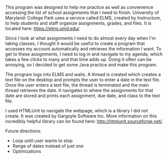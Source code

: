 This program was designed to help me practice as well as convenience accessing the list of school assignments that I 
need to finish. University of Maryland: College Park uses a service called ELMS, created by Instructure, to
help students and staff organize assignments, grades, and files. It is located here: https://elms.umd.edu/. 

Since I look at what assignments I need to do almost every day when I'm taking classes, I thought it would be 
useful to create a program that accesses my account automatically and retrieves the information I want. To get to
these assignments, I need to log in and navigate to my agenda, which takes a few clicks to many and that time adds
up. Doing it often can be annoying, so I decided to get some Java practice and make this program.

The program logs into ELMS and waits. A thread is created which creates a text file on the desktop and prompts
the user to enter a date in the text file. Once the user enters a text file, the thread is terminated and the 
main thread retrieves the date. It navigates to where the assignments for that date are stored and prints each
assignment, due date, and class to the text file.

I used HTMLUnit to navigate the webpage, which is a library I did not create. It was created by
Gargoyle Software Inc. More information on this incredibly helpful library can be found here: 
http://htmlunit.sourceforge.net/.

Future directions:
- Loop until user wants to stop
- Range of dates instead of just one
- Optimizations
